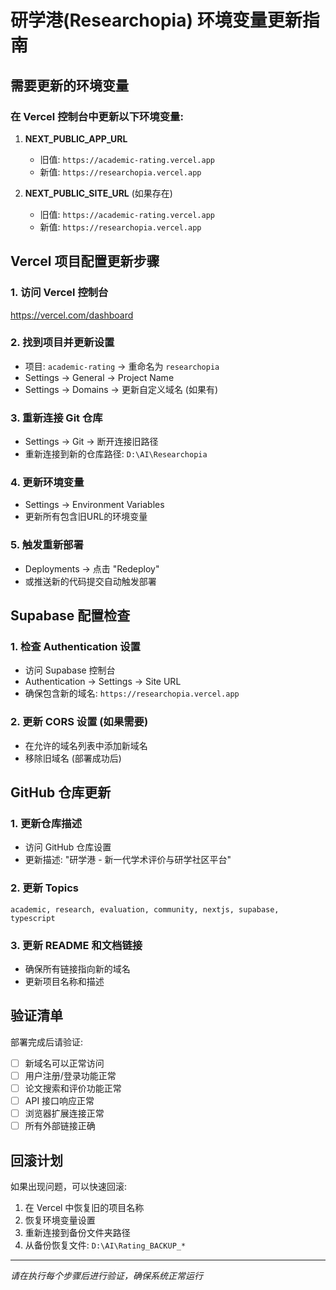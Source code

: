 # 研学港(Researchopia) 环境变量更新指南

## 需要更新的环境变量

### 在 Vercel 控制台中更新以下环境变量:

1. **NEXT_PUBLIC_APP_URL**
   - 旧值: `https://academic-rating.vercel.app`
   - 新值: `https://researchopia.vercel.app`

2. **NEXT_PUBLIC_SITE_URL** (如果存在)
   - 旧值: `https://academic-rating.vercel.app`
   - 新值: `https://researchopia.vercel.app`

## Vercel 项目配置更新步骤

### 1. 访问 Vercel 控制台
https://vercel.com/dashboard

### 2. 找到项目并更新设置
- 项目: `academic-rating` → 重命名为 `researchopia`
- Settings → General → Project Name
- Settings → Domains → 更新自定义域名 (如果有)

### 3. 重新连接 Git 仓库
- Settings → Git → 断开连接旧路径
- 重新连接到新的仓库路径: `D:\AI\Researchopia`

### 4. 更新环境变量
- Settings → Environment Variables
- 更新所有包含旧URL的环境变量

### 5. 触发重新部署
- Deployments → 点击 "Redeploy"
- 或推送新的代码提交自动触发部署

## Supabase 配置检查

### 1. 检查 Authentication 设置
- 访问 Supabase 控制台
- Authentication → Settings → Site URL
- 确保包含新的域名: `https://researchopia.vercel.app`

### 2. 更新 CORS 设置 (如果需要)
- 在允许的域名列表中添加新域名
- 移除旧域名 (部署成功后)

## GitHub 仓库更新

### 1. 更新仓库描述
- 访问 GitHub 仓库设置
- 更新描述: "研学港 - 新一代学术评价与研学社区平台"

### 2. 更新 Topics
```
academic, research, evaluation, community, nextjs, supabase, typescript
```

### 3. 更新 README 和文档链接
- 确保所有链接指向新的域名
- 更新项目名称和描述

## 验证清单

部署完成后请验证:

- [ ] 新域名可以正常访问
- [ ] 用户注册/登录功能正常
- [ ] 论文搜索和评价功能正常
- [ ] API 接口响应正常
- [ ] 浏览器扩展连接正常
- [ ] 所有外部链接正确

## 回滚计划

如果出现问题，可以快速回滚:

1. 在 Vercel 中恢复旧的项目名称
2. 恢复环境变量设置
3. 重新连接到备份文件夹路径
4. 从备份恢复文件: `D:\AI\Rating_BACKUP_*`

---

*请在执行每个步骤后进行验证，确保系统正常运行*